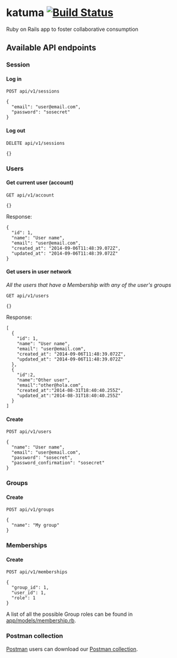 # katuma [![Build Status](https://travis-ci.org/coopdevs/katuma.png?branch=develop)](https://travis-ci.org/coopdevs/katuma)

Ruby on Rails app to foster collaborative consumption

## Available API endpoints

### Session
#### Log in
```
POST api/v1/sessions

{
  "email": "user@email.com",
  "password": "sosecret"
}
```
#### Log out
```
DELETE api/v1/sessions

{}
```

### Users
#### Get current user (account)
```
GET api/v1/account

{}
```
Response:
```
{
  "id": 1,
  "name": "User name",
  "email": "user@email.com",
  "created_at": "2014-09-06T11:48:39.072Z",
  "updated_at": "2014-09-06T11:48:39.072Z"
}
```
#### Get users in user network
*All the users that have a Membership with any of the user's groups*
```
GET api/v1/users

{}
```
Response:
```
[
  {
    "id": 1,
    "name": "User name",
    "email": "user@email.com",
    "created_at": "2014-09-06T11:48:39.072Z",
    "updated_at": "2014-09-06T11:48:39.072Z"
  },
  {
    "id":2,
    "name":"Other user",
    "email":"other@hola.com",
    "created_at":"2014-08-31T18:40:40.255Z",
    "updated_at":"2014-08-31T18:40:40.255Z"
  }
]
```
#### Create
```
POST api/v1/users

{
  "name": "User name",
  "email": "user@email.com",
  "password": "sosecret",
  "password_confirmation": "sosecret"
}
```

### Groups
#### Create
```
POST api/v1/groups

{
  "name": "My group"
}
```

### Memberships
#### Create
```
POST api/v1/memberships

{
  "group_id": 1,
  "user_id": 1,
  "role": 1
}
```
A list of all the possible Group roles can be found in [app/models/membership.rb](app/models/membership.rb).

### Postman collection
[Postman](http://www.getpostman.com) users can download our [Postman collection](postman_collection.json).
